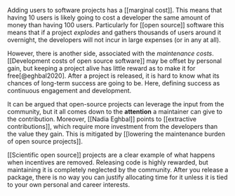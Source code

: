 Adding users to software projects has a [[marginal cost]]. This means that having 10 users is likely going to cost a developer the same amount of money than having 100 users. Particularly for [[open source]] software this means that if a project *explodes* and gathers thousands of users around it overnight, the developers will not incur in large expenses (or in any at all). 

However, there is another side, associated with the *maintenance costs*. [[Development costs of open source software]] may be offset by personal gain, but keeping a project alive has little reward as to make it for free[@eghbal2020]. After a project is released, it is hard to know what its chances of long-term success are going to be. Here, defining success as continuous engagement and development. 

It can be argued that open-source projects can leverage the input from the community, but it all comes down to the **attention** a maintainer can give to the contribution. Moreover, [[Nadia Eghbal]] points to [[extractive contributions]], which require more investment from the developers than the value they gain. This is mitigated by [[lowering the maintenance burden of open source projects]].

[[Scientific open source]] projects are a clear example of what happens when incentives are removed. Releasing code is highly rewarded, but maintaining it is completely neglected by the community. After you release a package, there is no way you can justify allocating time for it unless it is tied to your own personal and career interests. 
